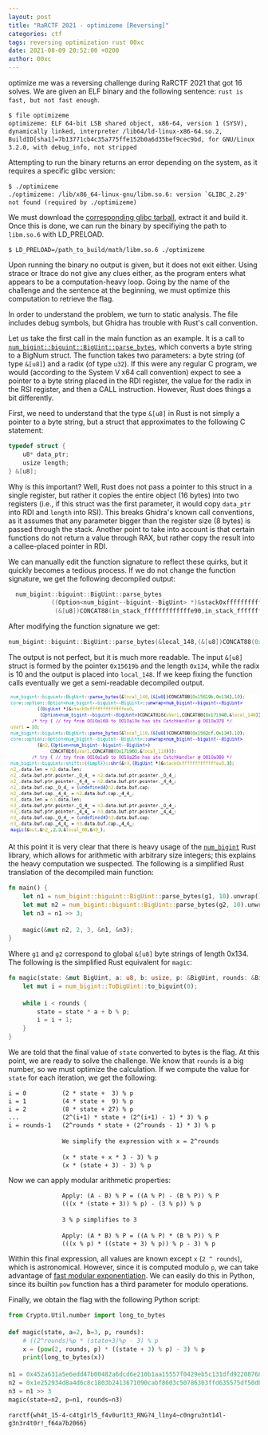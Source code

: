 ```yaml
---
layout: post
title: "RaRCTF 2021 - optimizeme [Reversing]"
categories: ctf
tags: reversing optimization rust 00xc
date: 2021-08-09 20:52:00 +0200
author: 00xc
---
```


optimize me was a reversing challenge during RaRCTF 2021 that got 16 solves. We are given an ELF binary and the following sentence: `rust is fast, but not fast enough`.

```
$ file optimizeme
optimizeme: ELF 64-bit LSB shared object, x86-64, version 1 (SYSV), dynamically linked, interpreter /lib64/ld-linux-x86-64.so.2, BuildID[sha1]=7b13771cb4c35a775ffe152b0a6d35bef9cec9bd, for GNU/Linux 3.2.0, with debug_info, not stripped
```

Attempting to run the binary returns an error depending on the system, as it requires a specific glibc version:

```
$ ./optimizeme
./optimizeme: /lib/x86_64-linux-gnu/libm.so.6: version `GLIBC_2.29' not found (required by ./optimizeme)
```

We must download the [corresponding glibc tarball](https://ftp.gnu.org/gnu/libc/glibc-2.33.tar.xz), extract it and build it. Once this is done, we can run the binary by specifiying the path to `libm.so.6` with LD_PRELOAD.

```
$ LD_PRELOAD=/path_to_build/math/libm.so.6 ./optimizeme
```

Upon running the binary no output is given, but it does not exit either. Using strace or ltrace do not give any clues either, as the program enters what appears to be a computation-heavy loop. Going by the name of the challenge and the sentence at the beginning, we must optimize this computation to retrieve the flag.

In order to understand the problem, we turn to static analysis. The file includes debug symbols, but Ghidra has trouble with Rust's call convention.

Let us take the first call in the main function as an example. It is a call to [`num_bigint::biguint::BigUint::parse_bytes`](https://docs.rs/num-bigint/0.4.0/num_bigint/struct.BigUint.html#method.parse_bytes), which converts a byte string to a BigNum struct. The function takes two parameters: a byte string (of type `&[u8]`) and a radix (of type `u32`). If this were any regular C program, we would (according to the System V x64 call convention) expect to see a pointer to a byte string placed in the RDI register, the value for the radix in the RSI register, and then a CALL instruction. However, Rust does things a bit differently.

First, we need to understand that the type `&[u8]` in Rust is not simply a pointer to a byte string, but a struct that approximates to the following C statement:

```c
typedef struct {
	u8* data_ptr;
	usize length;
} &[u8];
```

Why is this important? Well, Rust does not pass a pointer to this struct in a single register, but rather it copies the entire object (16 bytes) into two registers (i.e., if this struct was the first parameter, it would copy `data_ptr` into RDI and `length` into RSI). This breaks Ghidra's known call conventions, as it assumes that any parameter bigger than the register size (8 bytes) is passed through the stack. Another point to take into account is that certain functions do not return a value through RAX, but rather copy the result into a callee-placed pointer in RDI.

We can manually edit the function signature to reflect these quirks, but it quickly becomes a tedious process. If we do not change the function signature, we get the following decompiled output:

```c
  num_bigint::biguint::BigUint::parse_bytes
            ((Option<num_bigint--biguint--BigUint> *)&stack0xfffffffffffffeb8,
             (&[u8])CONCAT88(in_stack_fffffffffffffe90,in_stack_fffffffffffffe88),0x15619b)
```

After modifying the function signature we get:

```c
num_bigint::biguint::BigUint::parse_bytes(&local_148,(&[u8])CONCAT88(0x15619b,0x134),10)
```

The output is not perfect, but it is much more readable. The input `&[u8]` struct is formed by the pointer `0x15619b` and the length `0x134`, while the radix is 10 and the output is placed into `local_148`. If we keep fixing the function calls eventually we get a semi-readable decompiled output.

![](cleanup.png)

At this point it is very clear that there is heavy usage of the [`num_bigint`](https://docs.rs/num-bigint/0.4.0/num_bigint/) Rust library, which allows for arithmetic with arbitrary size integers; this explains the heavy computation we suspected. The following is a simplified Rust translation of the decompiled main function:

```rust
fn main() {
	let n1 = num_bigint::biguint::BigUint::parse_bytes(g1, 10).unwrap();
	let mut n2 = num_bigint::biguint::BigUint::parse_bytes(g2, 10).unwrap();
	let n3 = n1 >> 3;

	magic(&mut n2, 2, 3, &n1, &n3);
}
```

Where `g1` and `g2` correspond to global `&[u8]` byte strings of length 0x134. The following is the simplified Rust equivalent for `magic`:

```rust
fn magic(state: &mut BigUint, a: u8, b: usize, p: &BigUint, rounds: &BigUint) {
	let mut i = num_bigint::ToBigUint::to_biguint(0);

	while i < rounds {
		state = state * a + b % p;
		i = i + 1;
	}
}
```

We are told that the final value of `state` converted to bytes is the flag. At this point, we are ready to solve the challenge. We know that `rounds` is a big number, so we must optimize the calculation. If we compute the value for `state` for each iteration, we get the following:

```
i = 0          (2 * state +  3) % p
i = 1          (4 * state +  9) % p
i = 2          (8 * state + 27) % p
...            (2^(i+1) * state + (2^(i+1) - 1) * 3) % p
i = rounds-1   (2^rounds * state + (2^rounds - 1) * 3) % p

               We simplify the expression with x = 2^rounds

               (x * state + x * 3 - 3) % p
               (x * (state + 3) - 3) % p
```

Now we can apply modular arithmetic properties:

```
               Apply: (A - B) % P = ((A % P) - (B % P)) % P
               (((x * (state + 3)) % p) - (3 % p)) % p

               3 % p simplifies to 3

               Apply: (A * B) % P = ((A % P) * (B % P)) % P
               (((x % p) * ((state + 3) % p)) % p - 3) % p
```

Within this final expression, all values are known except `x` (`2 ^ rounds`), which is astronomical. However, since it is computed modulo `p`, we can take advantage of [fast modular exponentiation](https://dev-notes.eu/2019/12/Fast-Modular-Exponentiation/). We can easily do this in Python, since its builtin `pow` function has a third parameter for modulo operations.

Finally, we obtain the flag with the following Python script:

```python
from Crypto.Util.number import long_to_bytes

def magic(state, a=2, b=3, p, rounds):
	# ((2^rounds)%p * (state+3)%p - 3) % p
	x = (pow(2, rounds, p) * ((state + 3) % p) - 3) % p
	print(long_to_bytes(x))

n1 = 0x452a631a5e6edd47b00482a6dcd6e210b1aa15557f0429eb5c131dfd92208768898045c6d54e6edd9f68c7c95720bc4aa2b8416d9317736b7cd35df1c0d4fd81df119d14311d1404db6c34bc96583bc2709b3b45460eab201c020b6300099ae00e5a6494984ac16a5f74c6b539fce59dd8528cf012b51a0b74971b676b3c070b
n2 = 0x1e252934d8a4d6c8c1803b2413671090cabf8603c50786303ffd635575df50db367089f5849b7450f3620e5eca7a8d31649e7e911166c94cba43d060aa5e8908e05be7244b9c0bf160bf2665f4e3de70c270b29e224ccd43db87c73f45085b800a5a57698ced219c79b873ff33223158a39ea086ec2c371a12f030079077f09b
n3 = n1 >> 3
magic(state=n2, p=n1, rounds=n3)
```

```
rarctf{wh4t_15-4-c4tg1rl5_f4v0ur1t3_RNG?4_l1ny4~c0ngru3nt14l-g3n3r4t0r!_f64a7b2066}
```